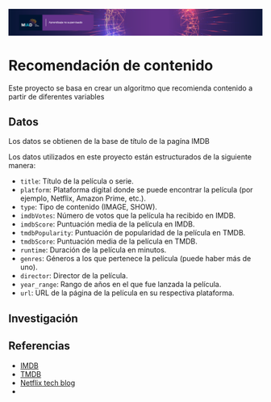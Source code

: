 ![Portada](../Semana%202/figs/ans_banner_1920x200.png)

# Recomendación de contenido 

Este proyecto se basa en crear un algoritmo que recomienda contenido a partir de diferentes variables

## Datos
Los datos se obtienen de la base de título de la pagína IMDB



Los datos utilizados en este proyecto están estructurados de la siguiente manera:

- `title`: Título de la película o serie.
- `platform`: Plataforma digital donde se puede encontrar la película (por ejemplo, Netflix, Amazon Prime, etc.).
- `type`: Tipo de contenido (IMAGE, SHOW).
- `imdbVotes`: Número de votos que la película ha recibido en IMDB.
- `imdbScore`: Puntuación media de la película en IMDB.
- `tmdbPopularity`: Puntuación de popularidad de la película en TMDB.
- `tmdbScore`: Puntuación media de la película en TMDB.
- `runtime`: Duración de la película en minutos.
- `genres`: Géneros a los que pertenece la película (puede haber más de uno).
- `director`: Director de la película.
- `year_range`: Rango de años en el que fue lanzada la película.
- `url`: URL de la página de la película en su respectiva plataforma.

## Investigación


## Referencias

- [IMDB](https://www.imdb.com)
- [TMDB](https://www.themoviedb.org)
- [Netflix tech blog](https://netflixtechblog.com/)
- 